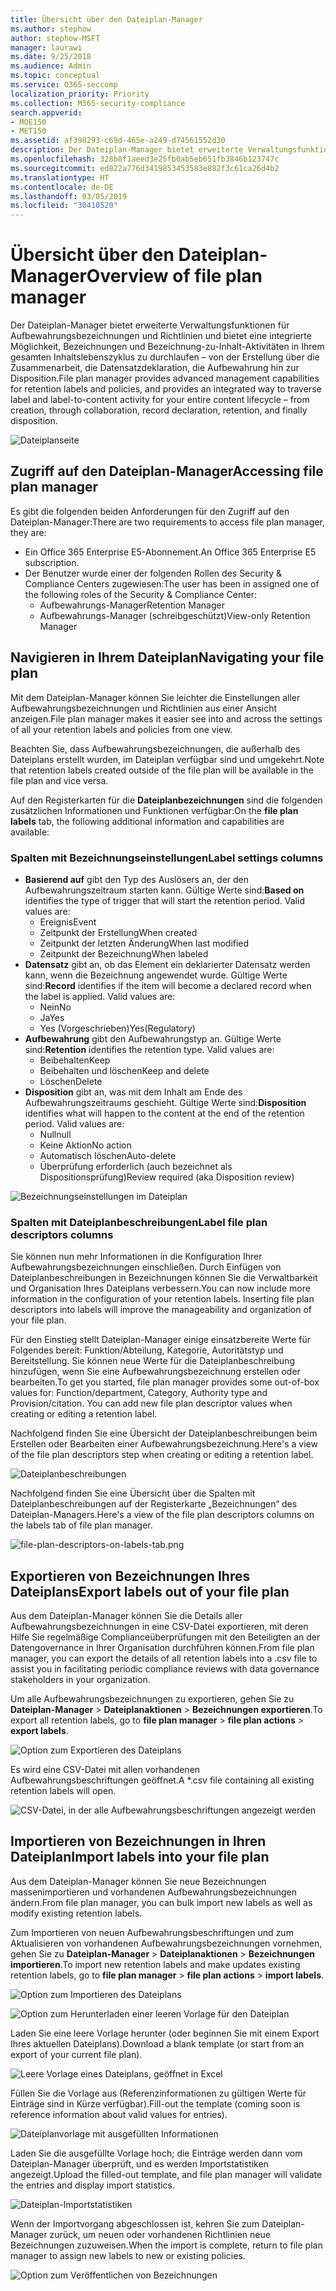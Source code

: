 ```yaml
---
title: Übersicht über den Dateiplan-Manager
ms.author: stephow
author: stephow-MSFT
manager: laurawi
ms.date: 9/25/2018
ms.audience: Admin
ms.topic: conceptual
ms.service: O365-seccomp
localization_priority: Priority
ms.collection: M365-security-compliance
search.appverid:
- MOE150
- MET150
ms.assetid: af398293-c69d-465e-a249-d74561552d30
description: Der Dateiplan-Manager bietet erweiterte Verwaltungsfunktionen für Aufbewahrungsbezeichnungen und Richtlinien und bietet eine integrierte Möglichkeit, Bezeichnungen und Bezeichnung-zu-Inhalt-Aktivitäten in Ihrem gesamten Inhaltslebenszyklus zu durchlaufen – von der Erstellung über die Zusammenarbeit, die Datensatzdeklaration, die Aufbewahrung hin zur Disposition.
ms.openlocfilehash: 328b8f1aeed3e25fb0ab5eb651fb3846b123747c
ms.sourcegitcommit: ed822a776d3419853453583e882f3c61ca26d4b2
ms.translationtype: HT
ms.contentlocale: de-DE
ms.lasthandoff: 03/05/2019
ms.locfileid: "30410520"
---
```

# <a name="overview-of-file-plan-manager"></a><span data-ttu-id="49aa8-103">Übersicht über den Dateiplan-Manager</span><span class="sxs-lookup"><span data-stu-id="49aa8-103">Overview of file plan manager</span></span>

<span data-ttu-id="49aa8-104">Der Dateiplan-Manager bietet erweiterte Verwaltungsfunktionen für Aufbewahrungsbezeichnungen und Richtlinien und bietet eine integrierte Möglichkeit, Bezeichnungen und Bezeichnung-zu-Inhalt-Aktivitäten in Ihrem gesamten Inhaltslebenszyklus zu durchlaufen – von der Erstellung über die Zusammenarbeit, die Datensatzdeklaration, die Aufbewahrung hin zur Disposition.</span><span class="sxs-lookup"><span data-stu-id="49aa8-104">File plan manager provides advanced management capabilities for retention labels and policies, and provides an integrated way to traverse label and label-to-content activity for your entire content lifecycle – from creation, through collaboration, record declaration, retention, and finally disposition.</span></span>

![Dateiplanseite](media/file-plan-page.png)

## <a name="accessing-file-plan-manager"></a><span data-ttu-id="49aa8-106">Zugriff auf den Dateiplan-Manager</span><span class="sxs-lookup"><span data-stu-id="49aa8-106">Accessing file plan manager</span></span>

<span data-ttu-id="49aa8-107">Es gibt die folgenden beiden Anforderungen für den Zugriff auf den Dateiplan-Manager:</span><span class="sxs-lookup"><span data-stu-id="49aa8-107">There are two requirements to access file plan manager, they are:</span></span>
- <span data-ttu-id="49aa8-108">Ein Office 365 Enterprise E5-Abonnement.</span><span class="sxs-lookup"><span data-stu-id="49aa8-108">An Office 365 Enterprise E5 subscription.</span></span>
- <span data-ttu-id="49aa8-109">Der Benutzer wurde einer der folgenden Rollen des Security &amp; Compliance Centers zugewiesen:</span><span class="sxs-lookup"><span data-stu-id="49aa8-109">The user has been in assigned one of the following roles of the Security &amp; Compliance Center:</span></span> 
    - <span data-ttu-id="49aa8-110">Aufbewahrungs-Manager</span><span class="sxs-lookup"><span data-stu-id="49aa8-110">Retention Manager</span></span>
    - <span data-ttu-id="49aa8-111">Aufbewahrungs-Manager (schreibgeschützt)</span><span class="sxs-lookup"><span data-stu-id="49aa8-111">View-only Retention Manager</span></span>

## <a name="navigating-your-file-plan"></a><span data-ttu-id="49aa8-112">Navigieren in Ihrem Dateiplan</span><span class="sxs-lookup"><span data-stu-id="49aa8-112">Navigating your file plan</span></span>

<span data-ttu-id="49aa8-113">Mit dem Dateiplan-Manager können Sie leichter die Einstellungen aller Aufbewahrungsbezeichnungen und Richtlinien aus einer Ansicht anzeigen.</span><span class="sxs-lookup"><span data-stu-id="49aa8-113">File plan manager makes it easier see into and across the settings of all your retention labels and policies from one view.</span></span>

<span data-ttu-id="49aa8-114">Beachten Sie, dass Aufbewahrungsbezeichnungen, die außerhalb des Dateiplans erstellt wurden, im Dateiplan verfügbar sind und umgekehrt.</span><span class="sxs-lookup"><span data-stu-id="49aa8-114">Note that retention labels created outside of the file plan will be available in the file plan and vice versa.</span></span>

<span data-ttu-id="49aa8-115">Auf den Registerkarten für die **Dateiplanbezeichnungen** sind die folgenden zusätzlichen Informationen und Funktionen verfügbar:</span><span class="sxs-lookup"><span data-stu-id="49aa8-115">On the **file plan labels** tab, the following additional information and capabilities are available:</span></span>

### <a name="label-settings-columns"></a><span data-ttu-id="49aa8-116">Spalten mit Bezeichnungseinstellungen</span><span class="sxs-lookup"><span data-stu-id="49aa8-116">Label settings columns</span></span>
 
- <span data-ttu-id="49aa8-p101">**Basierend auf** gibt den Typ des Auslösers an, der den Aufbewahrungszeitraum starten kann. Gültige Werte sind:</span><span class="sxs-lookup"><span data-stu-id="49aa8-p101">**Based on** identifies the type of trigger that will start the retention period. Valid values are:</span></span> 
    - <span data-ttu-id="49aa8-119">Ereignis</span><span class="sxs-lookup"><span data-stu-id="49aa8-119">Event</span></span>
    - <span data-ttu-id="49aa8-120">Zeitpunkt der Erstellung</span><span class="sxs-lookup"><span data-stu-id="49aa8-120">When created</span></span>
    - <span data-ttu-id="49aa8-121">Zeitpunkt der letzten Änderung</span><span class="sxs-lookup"><span data-stu-id="49aa8-121">When last modified</span></span>
    - <span data-ttu-id="49aa8-122">Zeitpunkt der Bezeichnung</span><span class="sxs-lookup"><span data-stu-id="49aa8-122">When labeled</span></span>
- <span data-ttu-id="49aa8-p102">**Datensatz** gibt an, ob das Element ein deklarierter Datensatz werden kann, wenn die Bezeichnung angewendet wurde. Gültige Werte sind:</span><span class="sxs-lookup"><span data-stu-id="49aa8-p102">**Record** identifies if the item will become a declared record when the label is applied. Valid values are:</span></span>
    - <span data-ttu-id="49aa8-125">Nein</span><span class="sxs-lookup"><span data-stu-id="49aa8-125">No</span></span>
    - <span data-ttu-id="49aa8-126">Ja</span><span class="sxs-lookup"><span data-stu-id="49aa8-126">Yes</span></span>
    - <span data-ttu-id="49aa8-127">Yes (Vorgeschrieben)</span><span class="sxs-lookup"><span data-stu-id="49aa8-127">Yes(Regulatory)</span></span>
- <span data-ttu-id="49aa8-p103">**Aufbewahrung** gibt den Aufbewahrungstyp an. Gültige Werte sind:</span><span class="sxs-lookup"><span data-stu-id="49aa8-p103">**Retention** identifies the retention type. Valid values are:</span></span>
    - <span data-ttu-id="49aa8-130">Beibehalten</span><span class="sxs-lookup"><span data-stu-id="49aa8-130">Keep</span></span>
    - <span data-ttu-id="49aa8-131">Beibehalten und löschen</span><span class="sxs-lookup"><span data-stu-id="49aa8-131">Keep and delete</span></span>
    - <span data-ttu-id="49aa8-132">Löschen</span><span class="sxs-lookup"><span data-stu-id="49aa8-132">Delete</span></span>
- <span data-ttu-id="49aa8-p104">**Disposition** gibt an, was mit dem Inhalt am Ende des Aufbewahrungszeitraums geschieht. Gültige Werte sind:</span><span class="sxs-lookup"><span data-stu-id="49aa8-p104">**Disposition** identifies what will happen to the content at the end of the retention period. Valid values are:</span></span> 
    - <span data-ttu-id="49aa8-135">Null</span><span class="sxs-lookup"><span data-stu-id="49aa8-135">null</span></span>
    - <span data-ttu-id="49aa8-136">Keine Aktion</span><span class="sxs-lookup"><span data-stu-id="49aa8-136">No action</span></span>
    - <span data-ttu-id="49aa8-137">Automatisch löschen</span><span class="sxs-lookup"><span data-stu-id="49aa8-137">Auto-delete</span></span>
    - <span data-ttu-id="49aa8-138">Überprüfung erforderlich (auch bezeichnet als Dispositionsprüfung)</span><span class="sxs-lookup"><span data-stu-id="49aa8-138">Review required (aka Disposition review)</span></span>

![Bezeichnungseinstellungen im Dateiplan](media/file-plan-label-columns.png)

### <a name="label-file-plan-descriptors-columns"></a><span data-ttu-id="49aa8-140">Spalten mit Dateiplanbeschreibungen</span><span class="sxs-lookup"><span data-stu-id="49aa8-140">Label file plan descriptors columns</span></span>

<span data-ttu-id="49aa8-p105">Sie können nun mehr Informationen in die Konfiguration Ihrer Aufbewahrungsbezeichnungen einschließen. Durch Einfügen von Dateiplanbeschreibungen in Bezeichnungen können Sie die Verwaltbarkeit und Organisation Ihres Dateiplans verbessern.</span><span class="sxs-lookup"><span data-stu-id="49aa8-p105">You can now include more information in the configuration of your retention labels. Inserting file plan descriptors into labels will improve the manageability and organization of your file plan.</span></span>

<span data-ttu-id="49aa8-p106">Für den Einstieg stellt Dateiplan-Manager einige einsatzbereite Werte für Folgendes bereit: Funktion/Abteilung, Kategorie, Autoritätstyp und Bereitstellung. Sie können neue Werte für die Dateiplanbeschreibung hinzufügen, wenn Sie eine Aufbewahrungsbezeichnung erstellen oder bearbeiten.</span><span class="sxs-lookup"><span data-stu-id="49aa8-p106">To get you started, file plan manager provides some out-of-box values for: Function/department, Category, Authority type and Provision/citation. You can add new file plan descriptor values when creating or editing a retention label.</span></span>

<span data-ttu-id="49aa8-145">Nachfolgend finden Sie eine Übersicht der Dateiplanbeschreibungen beim Erstellen oder Bearbeiten einer Aufbewahrungsbezeichnung.</span><span class="sxs-lookup"><span data-stu-id="49aa8-145">Here's a view of the file plan descriptors step when creating or editing a retention label.</span></span>

![Dateiplanbeschreibungen](media/file-plan-descriptors.png)

<span data-ttu-id="49aa8-147">Nachfolgend finden Sie eine Übersicht über die Spalten mit Dateiplanbeschreibungen auf der Registerkarte „Bezeichnungen“ des Dateiplan-Managers.</span><span class="sxs-lookup"><span data-stu-id="49aa8-147">Here's a view of the file plan descriptors columns on the labels tab of file plan manager.</span></span>

![file-plan-descriptors-on-labels-tab.png](media/file-plan-descriptors-on-labels-tab.png)

## <a name="export-labels-out-of-your-file-plan"></a><span data-ttu-id="49aa8-149">Exportieren von Bezeichnungen Ihres Dateiplans</span><span class="sxs-lookup"><span data-stu-id="49aa8-149">Export labels out of your file plan</span></span>

<span data-ttu-id="49aa8-150">Aus dem Dateiplan-Manager können Sie die Details aller Aufbewahrungsbezeichnungen in eine CSV-Datei exportieren, mit deren Hilfe Sie regelmäßige Complianceüberprüfungen mit den Beteiligten an der Datengovernance in Ihrer Organisation durchführen können.</span><span class="sxs-lookup"><span data-stu-id="49aa8-150">From file plan manager, you can export the details of all retention labels into a .csv file to assist you in facilitating periodic compliance reviews with data governance stakeholders in your organization.</span></span>

<span data-ttu-id="49aa8-151">Um alle Aufbewahrungsbezeichnungen zu exportieren, gehen Sie zu **Dateiplan-Manager** \> **Dateiplanaktionen** \> **Bezeichnungen exportieren**.</span><span class="sxs-lookup"><span data-stu-id="49aa8-151">To export all retention labels, go to **file plan manager** \> **file plan actions** \> **export labels**.</span></span>

![Option zum Exportieren des Dateiplans](media/file-plan-export-labels-option.png)

<span data-ttu-id="49aa8-153">Es wird eine CSV-Datei mit allen vorhandenen Aufbewahrungsbeschriftungen geöffnet.</span><span class="sxs-lookup"><span data-stu-id="49aa8-153">A \*.csv file containing all existing retention labels will open.</span></span>

![CSV-Datei, in der alle Aufbewahrungsbeschriftungen angezeigt werden](media/file-plan-csv-file.png)

## <a name="import-labels-into-your-file-plan"></a><span data-ttu-id="49aa8-155">Importieren von Bezeichnungen in Ihren Dateiplan</span><span class="sxs-lookup"><span data-stu-id="49aa8-155">Import labels into your file plan</span></span>

<span data-ttu-id="49aa8-156">Aus dem Dateiplan-Manager können Sie neue Bezeichnungen massenimportieren und vorhandenen Aufbewahrungsbezeichnungen ändern.</span><span class="sxs-lookup"><span data-stu-id="49aa8-156">From file plan manager, you can bulk import new labels as well as modify existing retention labels.</span></span>

<span data-ttu-id="49aa8-157">Zum Importieren von neuen Aufbewahrungsbeschriftungen und zum Aktualisieren von vorhandenen Aufbewahrungsbezeichnungen vornehmen, gehen Sie zu **Dateiplan-Manager** \> **Dateiplanaktionen** \> **Bezeichnungen importieren**.</span><span class="sxs-lookup"><span data-stu-id="49aa8-157">To import new retention labels and make updates existing retention labels, go to **file plan manager** \> **file plan actions** \> **import labels**.</span></span>

![Option zum Importieren des Dateiplans](media/file-plan-import-labels-option.png)

![Option zum Herunterladen einer leeren Vorlage für den Dateiplan](media/file-plan-blank-template-option.png)

<span data-ttu-id="49aa8-160">Laden Sie eine leere Vorlage herunter (oder beginnen Sie mit einem Export Ihres aktuellen Dateiplans).</span><span class="sxs-lookup"><span data-stu-id="49aa8-160">Download a blank template (or start from an export of your current file plan).</span></span>

![Leere Vorlage eines Dateiplans, geöffnet in Excel](media/file-plan-blank-template.png)

<span data-ttu-id="49aa8-162">Füllen Sie die Vorlage aus (Referenzinformationen zu gültigen Werte für Einträge sind in Kürze verfügbar).</span><span class="sxs-lookup"><span data-stu-id="49aa8-162">Fill-out the template (coming soon is reference information about valid values for entries).</span></span>

![Dateiplanvorlage mit ausgefüllten Informationen](media/file-plan-filled-out-template.png)

<span data-ttu-id="49aa8-164">Laden Sie die ausgefüllte Vorlage hoch; die Einträge werden dann vom Dateiplan-Manager überprüft, und es werden Importstatistiken angezeigt.</span><span class="sxs-lookup"><span data-stu-id="49aa8-164">Upload the filled-out template, and file plan manager will validate the entries and display import statistics.</span></span>

![Dateiplan-Importstatistiken](media/file-plan-import-statistics.png)

<span data-ttu-id="49aa8-166">Wenn der Importvorgang abgeschlossen ist, kehren Sie zum Dateiplan-Manager zurück, um neuen oder vorhandenen Richtlinien neue Bezeichnungen zuzuweisen.</span><span class="sxs-lookup"><span data-stu-id="49aa8-166">When the import is complete, return to file plan manager to assign new labels to new or existing policies.</span></span>

![Option zum Veröffentlichen von Bezeichnungen](media/file-plan-publish-labels-option.png)

